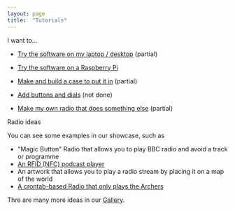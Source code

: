 ```yaml
---
layout: page
title:  "Tutorials"
---
```


I want to...

* [Try the software on my laptop / desktop](simplest-radio-laptop.html) (partial)
* [Try the software on a Raspberry Pi](basic-pi-radio.html)
* [Make and build a case to put it in](make-a-case.html) (partial)
* [Add buttons and dials](buttons-and-dials.html) (not done)


* [Make my own radio that does something else](start-hacking.html) (partial)


<!---
    * Example: play a local file using node.js
    * Example: play a remote stream using node.js
    * Example: play a local file using a web application
    * Example: play a remote stream using a web application
    * Example: turn to radio 4 at a specific time using a crontab 
-->

Radio ideas

You can see some examples in our showcase, such as 

 * "Magic Button" Radio that allows you to play BBC radio and avoid a track or programme
 * [An RFID (NFC) podcast player](http://planb.nicecupoftea.org/2015/01/03/raspberry-pi-podcast-in-a-box-step-by-step/)
 * An artwork that allows you to play a radio stream by placing it on a map of the world
 * [A crontab-based Radio that only plays the Archers](http://radiodan.net/2014/08/01/hello-again.html)

Thre are many more ideas in our [Gallery](https://www.flickr.com/groups/2386878@N23/).

